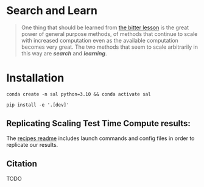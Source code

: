 # Search and Learn

> One thing that should be learned from [the bitter lesson](http://www.incompleteideas.net/IncIdeas/BitterLesson.html) is the great power of general purpose methods, of methods that continue to scale with increased computation even as the available computation becomes very great. The two methods that seem to scale arbitrarily in this way are _**search**_ and _**learning**_.

# Installation

```shell
conda create -n sal python=3.10 && conda activate sal
```
```shell
pip install -e '.[dev]'
```


## Replicating Scaling Test Time Compute results:
The [recipes readme](recipes/README.md) includes launch commands and config files in order to replicate our results.


## Citation
TODO
```

```


